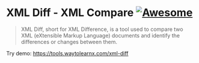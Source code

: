 # XML Diff - XML Compare [![Awesome](https://cdn.rawgit.com/sindresorhus/awesome/d7305f38d29fed78fa85652e3a63e154dd8e8829/media/badge.svg)](https://github.com/sindresorhus/awesome)

>XML Diff, short for XML Difference, is a tool used to compare two XML (eXtensible Markup Language) documents and identify the differences or changes between them.

Try demo: https://tools.waytolearnx.com/xml-diff
